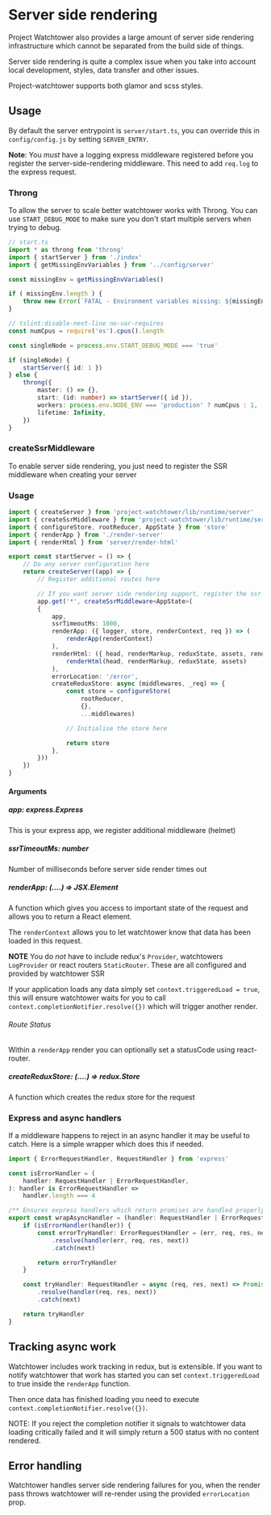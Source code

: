 # Server side rendering
Project Watchtower also provides a large amount of server side rendering infrastructure which cannot be separated from the build side of things.

Server side rendering is quite a complex issue when you take into account local development, styles, data transfer and other issues.

Project-watchtower supports both glamor and scss styles.

## Usage
By default the server entrypoint is `server/start.ts`, you can override this in `config/config.js` by setting `SERVER_ENTRY`.

**Note**: You *must* have a logging express middleware registered before you register the server-side-rendering middleware. This need to add `req.log` to the express request.

### Throng
To allow the server to scale better watchtower works with Throng. You can use `START_DEBUG_MODE` to make sure you don't start multiple servers when trying to debug.

``` ts
// start.ts
import * as throng from 'throng'
import { startServer } from './index'
import { getMissingEnvVariables } from '../config/server'

const missingEnv = getMissingEnvVariables()

if ( missingEnv.length ) {
    throw new Error(`FATAL - Environment variables missing: ${missingEnv.join(', ')}`)
}

// tslint:disable-next-line no-var-requires
const numCpus = require('os').cpus().length

const singleNode = process.env.START_DEBUG_MODE === 'true'

if (singleNode) {
    startServer({ id: 1 })
} else {
    throng({
        master: () => {},
        start: (id: number) => startServer({ id }),
        workers: process.env.NODE_ENV === 'production' ? numCpus : 1,
        lifetime: Infinity,
    })
}
```

### createSsrMiddleware
To enable server side rendering, you just need to register the SSR middleware when creating your server

### Usage
``` ts
import { createServer } from 'project-watchtower/lib/runtime/server'
import { createSsrMiddleware } from 'project-watchtower/lib/runtime/server/ssr'
import { configureStore, rootReducer, AppState } from 'store'
import { renderApp } from './render-server'
import { renderHtml } from 'server/render-html'

export const startServer = () => {
    // Do any server configuration here
    return createServer((app) => {
        // Register additional routes here

        // If you want server side rendering support, register the ssr middleware
        app.get('*', createSsrMiddleware<AppState>(
        {
            app,
            ssrTimeoutMs: 1000,
            renderApp: ({ logger, store, renderContext, req }) => (
                renderApp(renderContext)
            ),
            renderHtml: ({ head, renderMarkup, reduxState, assets, renderContext }) => (
                renderHtml(head, renderMarkup, reduxState, assets)
            ),
            errorLocation: '/error',
            createReduxStore: async (middlewares, _req) => {
                const store = configureStore(
                    rootReducer,
                    {},
                    ...middlewares)

                // Initialise the store here

                return store
            },
        }))
    })
}

```

#### Arguments
##### app: express.Express
This is your express app, we register additional middleware (helmet)

##### ssrTimeoutMs: number
Number of milliseconds before server side render times out

##### renderApp: (....) => JSX.Element
A function which gives you access to important state of the request and allows you to return a React element.

The `renderContext` allows you to let watchtower know that data has been loaded in this request.

**NOTE** You do *not* have to include redux's `Provider`, watchtowers `LogProvider` or react routers `StaticRouter`. These are all configured and provided by watchtower SSR

If your application loads any data simply set `context.triggeredLoad = true`, this will ensure watchtower waits for you to call `context.completionNotifier.resolve({})` which will trigger another render.

###### Route Status

Within a `renderApp` render you can optionally set a statusCode using react-router.

##### createReduxStore: (....) => redux.Store
A function which creates the redux store for the request


### Express and async handlers
If a middleware happens to reject in an async handler it may be useful to catch. Here is a simple wrapper which does this if needed.

``` ts
import { ErrorRequestHandler, RequestHandler } from 'express'

const isErrorHandler = (
    handler: RequestHandler | ErrorRequestHandler,
): handler is ErrorRequestHandler =>
    handler.length === 4

/** Ensures express handlers which return promises are handled properly */
export const wrapAsyncHandler = (handler: RequestHandler | ErrorRequestHandler) => {
    if (isErrorHandler(handler)) {
        const errorTryHandler: ErrorRequestHandler = (err, req, res, next) => Promise
            .resolve(handler(err, req, res, next))
            .catch(next)

        return errorTryHandler
    }

    const tryHandler: RequestHandler = async (req, res, next) => Promise
        .resolve(handler(req, res, next))
        .catch(next)

    return tryHandler
}
```

## Tracking async work
Watchtower includes work tracking in redux, but is extensible. If you want to notify watchtower that work has started you can set `context.triggeredLoad` to true inside the `renderApp` function.

Then once data has finished loading you need to execute `context.completionNotifier.resolve({})`.

NOTE: If you reject the completion notifier it signals to watchtower data loading critically failed and it will simply return a 500 status with no content rendered.

## Error handling
Watchtower handles server side rendering failures for you, when the render pass throws watchtower will re-render using the provided `errorLocation` prop.
